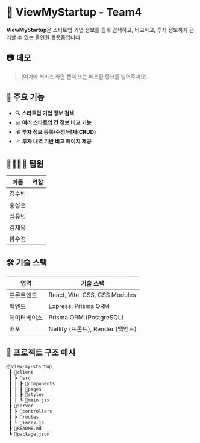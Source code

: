 # 🚀 ViewMyStartup - Team4

**ViewMyStartup**은 스타트업 기업 정보를 쉽게 검색하고, 비교하고, 투자 정보까지 관리할 수 있는 올인원 플랫폼입니다.

## 📷 데모

> (여기에 서비스 화면 캡쳐 또는 배포된 링크를 넣어주세요)

## 🧩 주요 기능

- 🔍 **스타트업 기업 정보 검색**  
- 📊 **여러 스타트업 간 정보 비교 기능**
- 💰 **투자 정보 등록/수정/삭제(CRUD)**  
- 📈 **투자 내역 기반 비교 페이지 제공**

## 👨‍👩‍👧‍👦 팀원

| 이름 | 역할 |
|------|------|
| 김수빈 |  |
| 홍상훈 |  |
| 심유빈 |  |
| 김재욱 |  |
| 황수정 |  |

## 🛠️ 기술 스택

| 영역        | 기술 스택                           |
|-------------|-------------------------------------|
| 프론트엔드  | React, Vite, CSS, CSS Modules       |
| 백엔드      | Express, Prisma ORM                 |
| 데이터베이스 | Prisma ORM (PostgreSQL)|
| 배포        | Netlify (프론트), Render (백엔드)   |

## 📂 프로젝트 구조 예시
```bash
📦view-my-startup
 ┣ 📂client
 ┃ ┣ 📂src
 ┃ ┃ ┣ 📂components
 ┃ ┃ ┣ 📂pages
 ┃ ┃ ┣ 📂styles
 ┃ ┃ ┗ 📜main.jsx
 ┣ 📂server
 ┃ ┣ 📂controllers
 ┃ ┣ 📂routes
 ┃ ┗ 📜index.js
 ┣ 📜README.md
 ┗ 📜package.json
